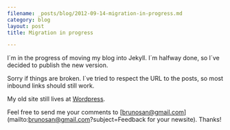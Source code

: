 ```yaml
---
filename: _posts/blog/2012-09-14-migration-in-progress.md
category: blog
layout: post
title: Migration in progress

---
```

I´m in the progress of moving my blog into Jekyll. I´m halfway done, so I´ve decided to publish the new version.

Sorry if things are broken. I´ve tried to respect the URL to the posts,
so most inbound links should still work.

My old site still lives at [Wordpress](https://nasonurb.wordpress.com).

Feel free to send me your comments to [brunosan@gmail.com](mailto:brunosan@gmail.com?subject=Feedback for your newsite). Thanks!
